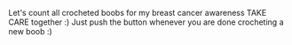 Let's count all crocheted boobs for my breast cancer awareness TAKE CARE together :) Just push the button whenever you are done crocheting a new boob :)
